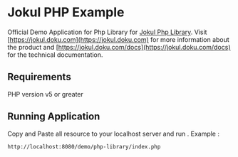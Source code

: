 # Jokul PHP Example

Official Demo Application for Php Library for [Jokul Php Library](https://github.com/PTNUSASATUINTIARTHA-DOKU/jokul-php-library). Visit [https://jokul.doku.com](https://jokul.doku.com) for more information about the product and [https://jokul.doku.com/docs](https://jokul.doku.com/docs) for the technical documentation.

## Requirements

PHP version v5 or greater<br />

## Running Application
Copy and Paste all resource to your localhost server
and run . Example :
```
http://localhost:8080/demo/php-library/index.php
```
